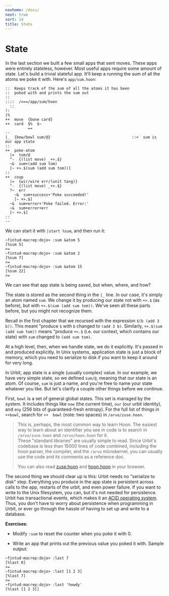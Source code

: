 ```yaml
---
navhome: /docs/
next: true
sort: 14
title: State
---
```


State
=====

In the last section we built a few small apps that sent moves. These
apps were entirely stateless, however. Most useful apps require some
amount of state. Let's build a trivial stateful app. It'll keep a
running the sum of all the atoms we poke it with. Here's
`app/sum.hoon`:

    ::  Keeps track of the sum of all the atoms it has been
    ::  poked with and prints the sum out
    ::
    ::::  /===/app/sum/hoon
      ::
    !:
    |%
    ++  move  {bone card}
    ++  card  $%  $~
              ==
    --
    |_  {bow/bowl sum/@}                                    ::<  sum is our app state
    ::
    ++  poke-atom
      |=  tom/@
      ^-  {(list move) _+>.$}
      ~&  sum+(add sum tom)
      [~ +>.$(sum (add sum tom))]
    ::
    ++  coup
      |=  {wir/wire err/(unit tang)}
      ^-  {(list move) _+>.$}
      ?~  err
        ~&  sum+success+'Poke succeeded!'
        [~ +>.$]
      ~&  sum+error+'Poke failed. Error:'
      ~&  sum+error+err
      [~ +>.$]
    ::
    --

We can start it with `|start %sum`, and then run it:

    ~fintud-macrep:dojo> :sum &atom 5
    [%sum 5]
    >=
    ~fintud-macrep:dojo> :sum &atom 2
    [%sum 7]
    >=
    ~fintud-macrep:dojo> :sum &atom 15
    [%sum 22]
    >=

We can see that app state is being saved, but when, where, and how?

The state is stored as the second thing in the `|_` line. In our case,
it's simply an atom named `sum`. We change it by producing our
state not with `+>.$` (as before), but with
`+>.$(sum (add sum tom))`. We've seen all these parts before, but
you might not recognize them.

Recall in the first chapter that we recursed with the expression
`$(b (add 3 b))`. This meant "produce `$` with `b` changed to
`(add 3 b)`. Similarly, `+>.$(sum (add sum tom))` means "produce
`+>.$` (i.e. our context, which contains our state) with `sum` changed
to `(add sum tom)`.

At a high level, then, when we handle state, we do it explicitly. It's
passed in and produced explicitly. In Unix systems, application state is
just a block of memory, which you need to serialize to disk if you want
to keep it around for very long.

In Urbit, app state is a single (usually complex) value. In our example,
we have very simple state, so we defined `sum/@`, meaning that our
state is an atom. Of course, `sum` is just a name, and you're free to
name your state whatever you like. But let's clarify a couple other
things before we continue.

First, `bowl` is a set of general global states. This set is managed by
the system. It includes things like `now` (the current time), `our` (our
urbit identity), and `eny` (256 bits of guaranteed-fresh entropy). For
the full list of things in `++bowl`, search for `++  bowl` (note: two
spaces) in `/arvo/zuse.hoon`.

> This is, perhaps, the most common way to learn Hoon. The easiest way
> to learn about an identifier you see in code is to search in
> `/arvo/zuse.hoon` and `/arvo/hoon.hoon` for it.\
> These "standard libraries" are usually simple to read. Since Urbit's
> codebase is less than 15000 lines of code combined, including the hoon
> parser, the compiler, and the `/arvo` microkernel, you can usually use
> the code and its comments as a reference doc.
>
> You can also read
> [zuse.hoon](https://github.com/urbit/arvo/blob/master/arvo/zuse.hoon)
> and
> [hoon.hoon](https://github.com/urbit/arvo/blob/master/arvo/hoon.hoon)
> in your browser.

The second thing we should clear up is this: Urbit needs no "serialize
to disk" step. Everything you produce in the app state is persistent
across calls to the app, restarts of the urbit, and even power failure.
If you want to write to the Unix filesystem, you can, but it's not
needed for persistence. Urbit has transactional events, which makes it
an [ACID operating system](https://en.wikipedia.org/wiki/ACID). Thus,
you don't have to worry about persistence when programming in Urbit, or
ever go through the hassle of having to set up and write to a database.

**Exercises**:

-   Modify `:sum` to reset the counter when you poke it with 0.

-   Write an app that prints out the previous value you poked it with.
    Sample output:

```
~fintud-macrep:dojo> :last 7
[%last 0]
>=
~fintud-macrep:dojo> :last [1 2 3]
[%last 7]
>=
~fintud-macrep:dojo> :last 'howdy'
[%last [1 2 3]]
```
